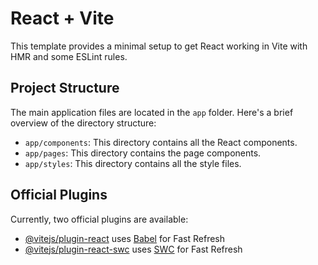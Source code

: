 # React + Vite

This template provides a minimal setup to get React working in Vite with HMR and some ESLint rules.

## Project Structure

The main application files are located in the `app` folder. Here's a brief overview of the directory structure:

- `app/components`: This directory contains all the React components.
- `app/pages`: This directory contains the page components.
- `app/styles`: This directory contains all the style files.

## Official Plugins

Currently, two official plugins are available:

- [@vitejs/plugin-react](https://github.com/vitejs/vite-plugin-react/blob/main/packages/plugin-react/README.md) uses [Babel](https://babeljs.io/) for Fast Refresh
- [@vitejs/plugin-react-swc](https://github.com/vitejs/vite-plugin-react-swc) uses [SWC](https://swc.rs/) for Fast Refresh
